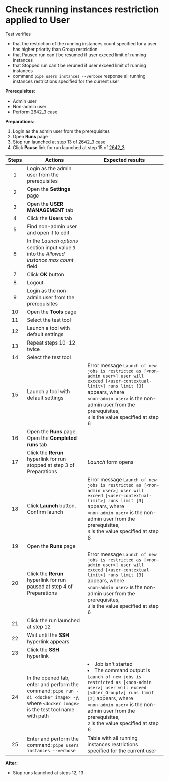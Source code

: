 # Check running instances restriction applied to User

Test verifies
- that the restriction of the running instances count specified for a user has higher priority than Group restriction
- that Paused run can't be resumed if user exceed limit of running instances
- that Stopped run can't be reruned if user exceed limit of running instances
- command `pipe users instances --verbose` response all running instances restrictions specified for the current
  user

**Prerequisites**:
- Admin user
- Non-admin user
- Perform [2642_3](2642_3.md) case

**Preparations**:
1. Login as the admin user from the prerequisites
2. Open **Runs** page
3. Stop run launched at step 13 of [2642_3](2642_3.md) case
4. Click **Pause** link for run launched at step 15 of [2642_3](2642_3.md)

| Steps | Actions | Expected results |
| :---: | --- | --- |
| 1 | Login as the admin user from the prerequisites | |
| 2 | Open the **Settings** page | |
| 3 | Open the **USER MANAGEMENT** tab | |
| 4 | Click the **Users** tab | |
| 5 | Find non-admin user and open it to edit | |
| 6 | In the *Launch options* section input value `3` into the *Allowed instance max count* field | |
| 7 | Click **OK** button | |
| 8 | Logout | |
| 9 | Login as the non-admin user from the prerequisites | |
| 10 | Open the **Tools** page | |
| 11 | Select the test tool | |
| 12 | Launch a tool with default settings | |
| 13 | Repeat steps 10-12 twice | |
| 14 | Select the test tool | |
| 15 | Launch a tool with default settings | Error message `Launch of new jobs is restricted as [<non-admin user>] user will exceed [<user-contextual-limit>] runs limit [3]` appears, where <br> `<non-admin user>` is the non-admin user from the prerequisites, <br> `3` is the value specified at step 6 |
| 16 | Open the **Runs** page. Open the **Completed runs** tab | |
| 17 | Click the **Rerun** hyperlink for run stopped at step 3 of Preparations | *Launch* form opens |
| 18 | Click **Launch** button. Confirm launch | Error message `Launch of new jobs is restricted as [<non-admin user>] user will exceed [<user-contextual-limit>] runs limit [3]` appears, where <br> `<non-admin user>` is the non-admin user from the prerequisites, <br> `3` is the value specified at step 6 |
| 19 | Open the **Runs** page | |
| 20 | Click the **Rerun** hyperlink for run paused at step 4 of Preparations | Error message `Launch of new jobs is restricted as [<non-admin user>] user will exceed [<user-contextual-limit>] runs limit [3]` appears, where <br> `<non-admin user>` is the non-admin user from the prerequisites, <br> `3` is the value specified at step 6 |
| 21 | Click the run launched at step 12 | |
| 22 | Wait until the **SSH** hyperlink appears | |
| 23 | Click the **SSH** hyperlink | |
| 24 | In the opened tab, enter and perform the command: `pipe run -di <docker image> -y`, <br> where `<docker image>` is the test tool name with path | <li> Job isn't started <li> The command output is `Launch of new jobs is restricted as [<non-admin user>] user will exceed [<User_Group1>] runs limit [2]` appears, where <br> `<non-admin user>` is the non-admin user from the prerequisites, <br> `2` is the value specified at step 6 |
| 25 | Enter and perform the command: `pipe users instances --verbose` | Table with all running instances restrictions specified for the current user |

**After:**
- Stop runs launched at steps 12, 13
